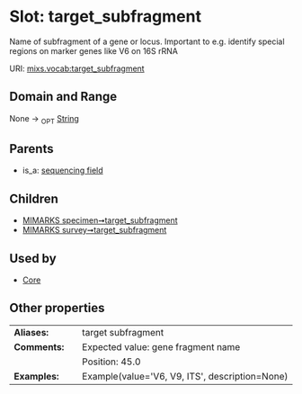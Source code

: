
# Slot: target_subfragment


Name of subfragment of a gene or locus. Important to e.g. identify special regions on marker genes like V6 on 16S rRNA

URI: [mixs.vocab:target_subfragment](https://w3id.org/mixs/vocab/target_subfragment)


## Domain and Range

None ->  <sub>OPT</sub> [String](types/String.md)

## Parents

 *  is_a: [sequencing field](sequencing_field.md)

## Children

 *  [MIMARKS specimen➞target_subfragment](MIMARKS_specimen_target_subfragment.md)
 *  [MIMARKS survey➞target_subfragment](MIMARKS_survey_target_subfragment.md)

## Used by

 * [Core](Core.md)

## Other properties

|  |  |  |
| --- | --- | --- |
| **Aliases:** | | target subfragment |
| **Comments:** | | Expected value: gene fragment name |
|  | | Position: 45.0 |
| **Examples:** | | Example(value='V6, V9, ITS', description=None) |

